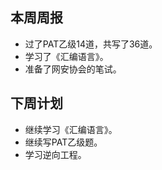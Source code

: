 ## 本周周报 ##
- 过了PAT乙级14道，共写了36道。
- 学习了《汇编语言》。
- 准备了网安协会的笔试。

## 下周计划 ##
- 继续学习《汇编语言》。
- 继续写PAT乙级题。
- 学习逆向工程。
